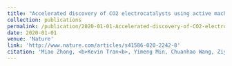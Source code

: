 ```yaml
---
title: "Accelerated discovery of CO2 electrocatalysts using active machine learning"
collection: publications
permalink: /publication/2020-01-01-Accelerated-discovery-of-CO2-electrocatalysts-using-active-machine-learning
date: 2020-01-01
venue: 'Nature'
link: 'http://www.nature.com/articles/s41586-020-2242-8'
citation: 'Miao Zhong, <b>Kevin Tran<b>, Yimeng Min, Chuanhao Wang, Ziyun Wang, Cao-Thang Dinh, Phil De Luna, Zongqian Yu, Armin Rasouli, Peter Brodersen, Song Sun, Oleksandr Voznyy, Chih-Shan Tan, Mikhail Askerka, Fanglin Che, Min Liu, Ali Seifitokaldani, Yuanjie Pang, Shen-Chuan Lo, Alexander Ip, Zachary Ulissi, Edward Sargent, "Accelerated discovery of CO2 electrocatalysts using active machine learning". Nature, 2020.'
---
```

